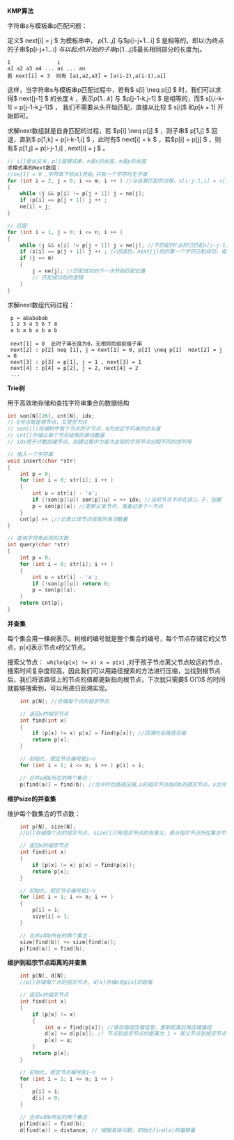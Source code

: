 <b>KMP算法</b>

字符串s与模板串p匹配问题：

定义$ next[i] = j $ 为模板串中， $p[1...j]$ 与$p[i-j+1...i] $ 是相等的。即以i为终点的子串$p[i-j+1...i] $与以起点1开始的子串$p[1...j]$最长相同部分的长度为j。

```
1               i
a1 a2 a3 a4 ... ai ... an 
若 next[i] = 3  则有 [a1,a2,a3] = [a(i-2),a(i-1),ai]
```

这样，当字符串s与模板串p匹配过程中，若有$ s[i] \neq p[j] $ 时，我们可以求得$ next[j-1] $ 的长度 $k$ ，表示$p[1...k]$ 与 $p[j-1-k,j-1] $ 是相等的，而$ s[i,i-k-1] = p[j-1-k,j-1]$  ， 我们不需要从头开始匹配，直接从比较 $ s[i]$  和$p[k+1]$   开始即可。 

求解next数组就是自身匹配的过程，若 $p[i] \neq p[j] $ ，则子串$ p[1,j] $ 回退，直到$ p[1,k] = p[i-k-1,i] $ ，此时有$ next[i] = k $ ，若$p[i] = p[j] $ ，则有$ p[1,j] = p[i-j-1,i] , next[i] = j $ 。

```c++
// s[]是长文本，p[]是模式串，n是s的长度，m是p的长度  
求模式串的Next数组：
//ne[1] = 0 ,字符串下标从1开始,只有一个字符时无子串
for (int i = 2, j = 0; i <= m; i ++ ) //与自身匹配的过程，s[i-j-1,i] = s[1,j]
{
    while (j && p[i] != p[j + 1]) j = ne[j];
    if (p[i] == p[j + 1]) j ++ ;
    ne[i] = j;
}

// 匹配
for (int i = 1, j = 0; i <= n; i ++ )
{ 
    while (j && s[i] != p[j + 1]) j = ne[j]; //不匹配时(此时已匹配s[i-j-1,i-1] = p[1,j])，回退到next[j]处开始匹配(即找到 p[1,k] = p[j-k+1,j] = s[i-1-k+1,i-1])且满足从k匹配时有s[i] = p[k+1],那么就可以从k处开始向后匹配，若 j = 0，说明需要开始从头匹配
    if (s[i] == p[j + 1]) j ++ ; //回退后，next[j]后的第一个字符匹配成功，或从头开始匹配成功
    if (j == m)
    {
        j = ne[j]; //匹配成功的下一次开始匹配位置
        // 匹配成功后的逻辑
    }
}
```

求解next数组代码过程：

```
 p = abababab
 1 2 3 4 5 6 7 8
 a b a b a b a b
 
 next[1] = 0  此时子串长度为0，无相同后缀前缀子串
 next[2] : p[2] neq [1], j = next[1] = 0, p[2] \neq p[1]  next[2] = j = 0
 next[3] : p[3] = p[1], j = 1 , next[3] = 1
 next[4] : p[4] = p[2], j = 2, next[4] = 2
 ...
```



<b>Trie树</b>

用于高效地存储和查找字符串集合的数据结构 

```c++
int son[N][26], cnt[N], idx;
// 0号点既是根节点，又是空节点
// son[][]存储树中每个节点的子节点，N为给定字符串的总长度
// cnt[]存储以每个节点结尾的单词数量
// idx用于计数创建节点，创建过程中为首次出现的字符节点分配不同的序列号

// 插入一个字符串
void insert(char *str)
{
    int p = 0;
    for (int i = 0; str[i]; i ++ )
    {
        int u = str[i] - 'a';
        if (!son[p][u]) son[p][u] = ++ idx; //当前节点不存在该儿 子，创建
        p = son[p][u]; //更新父亲节点，准备记录下一节点
    }
    cnt[p] ++ ;//记录以该节点结尾的单词数量
}

// 查询字符串出现的次数
int query(char *str)
{
    int p = 0;
    for (int i = 0; str[i]; i ++ )
    {
        int u = str[i] - 'a';
        if (!son[p][u]) return 0;
        p = son[p][u];
    }
    return cnt[p];
}
```





<b>并查集</b>

每个集合用一棵树表示。树根的编号就是整个集合的编号，每个节点存储它的父节点，p[x]表示节点x的父节点。

搜索父节点：` while(p[x] != x) x = p[x]` ,对于孩子节点离父节点较远的节点，搜索时间复杂度较高，因此我们可以用路径搜索的方法进行压缩，当找到根节点后，我们将该路径上的节点的值都更新指向根节点，下次就只需要$ O(1)$ 的时间就能够搜索到，可以用递归回溯实现。

```c++
    int p[N]; //存储每个点的祖宗节点

    // 返回x的祖宗节点
    int find(int x)
    {
        if (p[x] != x) p[x] = find(p[x]); //回溯时会路径压缩
        return p[x];
    }

    // 初始化，假定节点编号是1~n
    for (int i = 1; i <= n; i ++ ) p[i] = i;

    // 合并a和b所在的两个集合：
    p[find(a)] = find(b); //合并时也路径压缩,a的祖宗节点指向b的祖宗节点，a合并到b集合里
```

<b>维护size的并查集</b>

维护每个数集合的节点数：

```c++
    int p[N], size[N];
    //p[]存储每个点的祖宗节点, size[]只有祖宗节点的有意义，表示祖宗节点所在集合中的点的数量

    // 返回x的祖宗节点
    int find(int x)
    {
        if (p[x] != x) p[x] = find(p[x]);
        return p[x];
    }

    // 初始化，假定节点编号是1~n
    for (int i = 1; i <= n; i ++ )
    {
        p[i] = i;
        size[i] = 1;
    }

    // 合并a和b所在的两个集合：
    size[find(b)] += size[find(a)];
    p[find(a)] = find(b); 
```

<b>维护到祖宗节点距离的并查集</b>

```c++
    int p[N], d[N];
    //p[]存储每个点的祖宗节点, d[x]存储x到p[x]的距离

    // 返回x的祖宗节点
    int find(int x)
    {
        if (p[x] != x)
        {
            int u = find(p[x]); //保存路径压缩信息，更新距离后再压缩路径
            d[x] += d[p[x]]; // 节点到祖宗节点的距离为 1 + 其父节点到祖宗节点的距离
            p[x] = u;
        }
        return p[x];
    }

    // 初始化，假定节点编号是1~n
    for (int i = 1; i <= n; i ++ )
    {
        p[i] = i;
        d[i] = 0;
    }

    // 合并a和b所在的两个集合：
    p[find(a)] = find(b);
    d[find(a)] = distance; // 根据具体问题，初始化find(a)的偏移量
```

